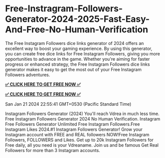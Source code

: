 # Free-Instragram-Followers-Generator-2024-2025-Fast-Easy-And-Free-No-Human-Verification

The Free Instagram Followers dice links generator of 2024 offers an excellent way to boost your gaming experience. By using this generator, you can create free dice links for Free Instagram Followers, giving you more opportunities to advance in the game. Whether you're aiming for faster progress or enhanced strategy, the Free Instagram Followers dice links generator makes it easy to get the most out of your Free Instagram Followers adventures.

**[✅ CLICK HERE TO GET FREE NOW ✅](https://tinyurl.com/yc4jzsxs)**

**[✅ CLICK HERE TO GET FREE NOW ✅](https://tinyurl.com/yc4jzsxs)**


San Jan 21 2024 22:55:41 GMT+0530 (Pacific Standard Time)

Instagram Followers Generator (2024) You'll reach Vdrea in much less time. Free Instagram Followers Generator 2024 No Human Verification. Instagram Free Followers Generator Unlimited Free Instagram Followers.Free Instagram Likes 2024.#1 Instagram Followers Generator! Grow your Instagram account with FREE and REAL followers NOW!Free Instagram Followers, FOLLOWERS and Likes. Get up to 20k Instagram Followers for Free daily, all you need is your Vdreaname. Join us and be famous Get Real Followers for more than 3 Instagram accounts.
